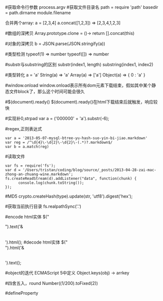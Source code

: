#获取命令行参数
process.argv
#获取文件目录名
path = require 'path'
basedir = path.dirname module.filename

合并两个array:
a = [2,3,4]
a.concat([1,2,3])
=> [2,3,4,1,2,3]

#数组的深拷贝
Array.prototype.clone = ()->
    return [].concat(this)

#对象的深拷贝
b = JSON.parse(JSON.stringify(a))

#类型检测
typeof(1)
=> number
typeof([])
=> number

#substr与substring的区别
substr(index1, length)
substring(index1, index2)

#类型转化
a = 'a'
String(a)   => 'a'
Array(a)    => ['a']
Object(a)   => { 0 : 'a' }

#window.onload
window.onload表示所有dom元素下载结束，假如其中某个静态文件block了，那么这个时间可能会很久

#$(document).ready()
$(document).ready()在html下载结束后就触发，响应较快

#实现补0,strpad
var a = ('000000' + 'a').substr(-6);

#regex,正则表达式
```
var a = '2013-05-07-mysql-btree-yu-hash-suo-yin-bi-jiao.markdown'
var reg = /^\d{4}\-\d{2}\-\d{2}\-(.*)?.markdown$/
var b = a.match(reg)
```

#读取文件
```
var fs = require('fs');
var d = '/Users/tristan/coding/blog/source/_posts/2013-04-28-zai-mac-zhong-an-zhuang-wine.markdown';
fs.createReadStream(d).addListener("data", function(chunk) {
      console.log(chunk.toString());
});
```

#MD5
crypto.createHash(type).update(str, 'utf8').digest('hex');

#获取当前执行目录
fs.realpathSync('.')

#encode html实体
$("<div/>").text('<table>&</table>').html();
#decode html实体
$("<div/>").html('<table>&</table>').text();

#object的迭代
ECMAScript 5中定义
Object.keys(obj) -> arrkey

#四舍五入，round
Number((1/200).toFixed(2))

#defineProperty